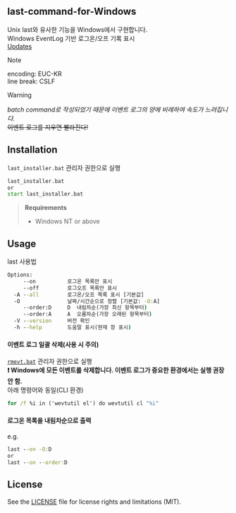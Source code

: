 ## last-command-for-Windows
Unix last와 유사한 기능을 Windows에서 구현합니다.  
Windows EventLog 기반 로그온/오프 기록 표시  
[Updates](./version_log.md)

> [!NOTE]
> encoding: EUC-KR  
> line break: CSLF  

> [!WARNING]
> _batch command로 작성되었기 때문에 이벤트 로그의 양에 비례하여 속도가 느려집니다._  
> ~~이벤트 로그를 지우면 빨라진다!~~

## Installation
`last_installer.bat` 관리자 권한으로 실행
```cmd
last_installer.bat
or
start last_installer.bat
```
> **Requirements**
> - Windows NT or above

## Usage
last 사용법
```cmd
Options:
     --on          로그온 목록만 표시
     --off         로그오프 목록만 표시
  -A --all         로그온/오프 목록 표시 [기본값]
  -O               날짜/시간순으로 정렬 [기본값: -O:A]
     --order:D     D  내림차순(가장 최신 항목부터)
     --order:A     A  오름차순(가장 오래된 항목부터)
  -V --version     버전 확인
  -h --help        도움말 표시(현재 창 표시)
```

#### 이벤트 로그 일괄 삭제(사용 시 주의)
[`rmevt.bat`](./releases/rmevt.bat) 관리자 권한으로 실행  
**❗ Windows에 모든 이벤트를 삭제합니다. 이벤트 로그가 중요한 환경에서는 실행 권장 안 함.**  
아래 명령어와 동일(CLI 환경)
```cmd
for /f %i in ('wevtutil el') do wevtutil cl "%i"
```

#### 로그온 목록을 내림차순으로 출력
e.g.
```cmd
last --on -O:D
or
last --on --order:D
```

## License
See the [LICENSE](./LICENSE) file for license rights and limitations (MIT).
